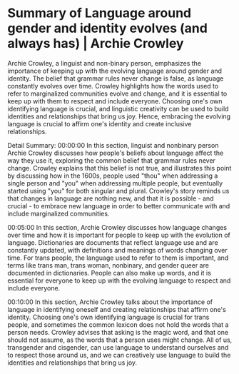 # Summary of Language around gender and identity evolves (and always has) | Archie Crowley

Archie Crowley, a linguist and non-binary person, emphasizes the importance of keeping up with the evolving language around gender and identity. The belief that grammar rules never change is false, as language constantly evolves over time. Crowley highlights how the words used to refer to marginalized communities evolve and change, and it is essential to keep up with them to respect and include everyone. Choosing one's own identifying language is crucial, and linguistic creativity can be used to build identities and relationships that bring us joy. Hence, embracing the evolving language is crucial to affirm one's identity and create inclusive relationships.

Detail Summary: 
00:00:00
In this section, linguist and nonbinary person Archie Crowley discusses how people's beliefs about language affect the way they use it, exploring the common belief that grammar rules never change. Crowley explains that this belief is not true, and illustrates this point by discussing how in the 1600s, people used "thou" when addressing a single person and "you" when addressing multiple people, but eventually started using "you" for both singular and plural. Crowley's story reminds us that changes in language are nothing new, and that it is possible - and crucial - to embrace new language in order to better communicate with and include marginalized communities.

00:05:00
In this section, Archie Crowley discusses how language changes over time and how it is important for people to keep up with the evolution of language. Dictionaries are documents that reflect language use and are constantly updated, with definitions and meanings of words changing over time. For trans people, the language used to refer to them is important, and terms like trans man, trans woman, nonbinary, and gender queer are documented in dictionaries. People can also make up words, and it is essential for everyone to keep up with the evolving language to respect and include everyone.

00:10:00
In this section, Archie Crowley talks about the importance of language in identifying oneself and creating relationships that affirm one's identity. Choosing one's own identifying language is crucial for trans people, and sometimes the common lexicon does not hold the words that a person needs. Crowley advises that asking is the magic word, and that one should not assume, as the words that a person uses might change. All of us, transgender and cisgender, can use language to understand ourselves and to respect those around us, and we can creatively use language to build the identities and relationships that bring us joy.

